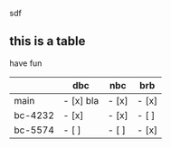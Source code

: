 sdf
## this is a table

have fun

|         | dbc   | nbc   | brb   |
|---------|-------|-------|-------|
| main    | - [x] bla | - [x] | - [x] |
| bc-4232 | - [x] | - [x] | - [ ] |
| bc-5574 | - [ ] | - [ ] | - [x] |
